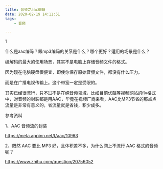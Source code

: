 ```yaml
---
title: 音频之aac编码
date: 2020-02-19 14:11:51
tags:
	- 音频

---
```


1

什么是aac编码？跟mp3编码的关系是什么？哪个更好？适用的场景是什么？



编解码的最大的使用场景，其实不是电脑上存储音频文件的格式。

因为现在电脑硬盘很便宜，即使你保存原始音频文件，都没有什么压力。

而是在广播电视传输上。这个带宽一定是受限的。



其实已经很流行，只不过不是在纯音频领域，比如目前优酷等视频网站的flv格式中，对音频的封装都是用AAC，毕竟在视频厂商来看，AAC比MP3节省的那点点流量是非常有意义的，省流量就是省钱，积少成多。





参考资料

1、AAC 音频流的封装

https://meta.appinn.net/t/aac/10963

2、既然 AAC 要比 MP3 好，且体积差不多，为什么网上不流行 AAC 格式的音频呢？

https://www.zhihu.com/question/20756052

